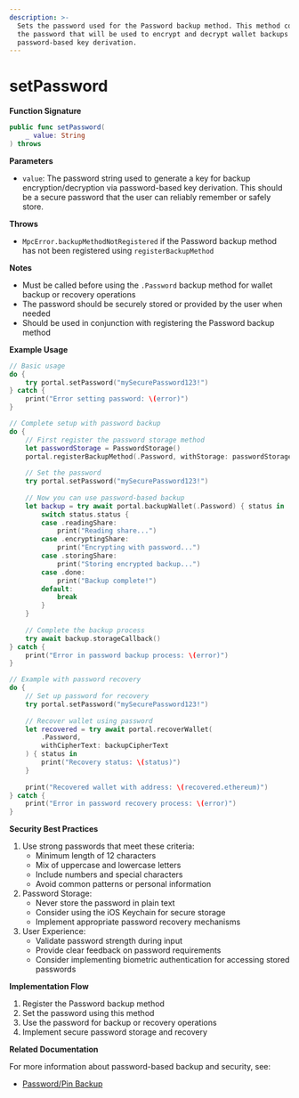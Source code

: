 ```yaml
---
description: >-
  Sets the password used for the Password backup method. This method configures
  the password that will be used to encrypt and decrypt wallet backups using
  password-based key derivation.
---
```


# setPassword

**Function Signature**

```swift
public func setPassword(
    _ value: String
) throws
```

**Parameters**

* `value`: The password string used to generate a key for backup encryption/decryption via password-based key derivation. This should be a secure password that the user can reliably remember or safely store.

**Throws**

* `MpcError.backupMethodNotRegistered` if the Password backup method has not been registered using `registerBackupMethod`

**Notes**

* Must be called before using the `.Password` backup method for wallet backup or recovery operations
* The password should be securely stored or provided by the user when needed
* Should be used in conjunction with registering the Password backup method

**Example Usage**

```swift
// Basic usage
do {
    try portal.setPassword("mySecurePassword123!")
} catch {
    print("Error setting password: \(error)")
}

// Complete setup with password backup
do {
    // First register the password storage method
    let passwordStorage = PasswordStorage()
    portal.registerBackupMethod(.Password, withStorage: passwordStorage)
    
    // Set the password
    try portal.setPassword("mySecurePassword123!")
    
    // Now you can use password-based backup
    let backup = try await portal.backupWallet(.Password) { status in
        switch status.status {
        case .readingShare:
            print("Reading share...")
        case .encryptingShare:
            print("Encrypting with password...")
        case .storingShare:
            print("Storing encrypted backup...")
        case .done:
            print("Backup complete!")
        default:
            break
        }
    }
    
    // Complete the backup process
    try await backup.storageCallback()
} catch {
    print("Error in password backup process: \(error)")
}

// Example with password recovery
do {
    // Set up password for recovery
    try portal.setPassword("mySecurePassword123!")
    
    // Recover wallet using password
    let recovered = try await portal.recoverWallet(
        .Password,
        withCipherText: backupCipherText
    ) { status in
        print("Recovery status: \(status)")
    }
    
    print("Recovered wallet with address: \(recovered.ethereum)")
} catch {
    print("Error in password recovery process: \(error)")
}
```

**Security Best Practices**

1. Use strong passwords that meet these criteria:
   * Minimum length of 12 characters
   * Mix of uppercase and lowercase letters
   * Include numbers and special characters
   * Avoid common patterns or personal information
2. Password Storage:
   * Never store the password in plain text
   * Consider using the iOS Keychain for secure storage
   * Implement appropriate password recovery mechanisms
3. User Experience:
   * Validate password strength during input
   * Provide clear feedback on password requirements
   * Consider implementing biometric authentication for accessing stored passwords

**Implementation Flow**

1. Register the Password backup method
2. Set the password using this method
3. Use the password for backup or recovery operations
4. Implement secure password storage and recovery

**Related Documentation**

For more information about password-based backup and security, see:

* [Password/Pin Backup](https://docs.portalhq.io/guides/ios/back-up-a-wallet/backup-methods#password-pin-backup)
